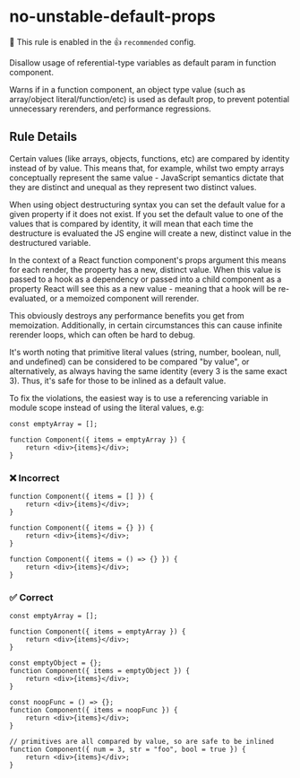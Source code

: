 # no-unstable-default-props

💼 This rule is enabled in the 👍 `recommended` config.

<!-- end auto-generated rule header -->

Disallow usage of referential-type variables as default param in function component.

Warns if in a function component, an object type value (such as array/object literal/function/etc) is used as default prop, to prevent potential unnecessary rerenders, and performance regressions.

## Rule Details

Certain values (like arrays, objects, functions, etc) are compared by identity instead of by value. This means that, for example, whilst two empty arrays conceptually represent the same value - JavaScript semantics dictate that they are distinct and unequal as they represent two distinct values.

When using object destructuring syntax you can set the default value for a given property if it does not exist. If you set the default value to one of the values that is compared by identity, it will mean that each time the destructure is evaluated the JS engine will create a new, distinct value in the destructured variable.

In the context of a React function component's props argument this means for each render, the property has a new, distinct value. When this value is passed to a hook as a dependency or passed into a child component as a property React will see this as a new value - meaning that a hook will be re-evaluated, or a memoized component will rerender.

This obviously destroys any performance benefits you get from memoization. Additionally, in certain circumstances this can cause infinite rerender loops, which can often be hard to debug.

It's worth noting that primitive literal values (string, number, boolean, null, and undefined) can be considered to be compared "by value", or alternatively, as always having the same identity (every 3 is the same exact 3). Thus, it's safe for those to be inlined as a default value.

To fix the violations, the easiest way is to use a referencing variable in module scope instead of using the literal values, e.g:

```tsx
const emptyArray = [];

function Component({ items = emptyArray }) {
    return <div>{items}</div>;
}
```

### ❌ Incorrect

```tsx
function Component({ items = [] }) {
    return <div>{items}</div>;
}
```

```tsx
function Component({ items = {} }) {
    return <div>{items}</div>;
}
```

```tsx
function Component({ items = () => {} }) {
    return <div>{items}</div>;
}
```

### ✅ Correct

```tsx
const emptyArray = [];

function Component({ items = emptyArray }) {
    return <div>{items}</div>;
}
```

```tsx
const emptyObject = {};
function Component({ items = emptyObject }) {
    return <div>{items}</div>;
}
```

```tsx
const noopFunc = () => {};
function Component({ items = noopFunc }) {
    return <div>{items}</div>;
}
```

```tsx
// primitives are all compared by value, so are safe to be inlined
function Component({ num = 3, str = "foo", bool = true }) {
    return <div>{items}</div>;
}
```
